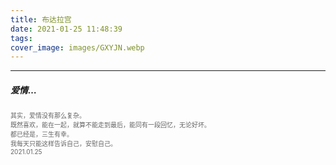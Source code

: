 ```yaml
---
title: 布达拉宫
date: 2021-01-25 11:48:39
tags:
cover_image: images/GXYJN.webp
---
```

---
##### 爱情…
<font face="" size=1.5 color=#646464>其实，爱情没有那么复杂。</br>既然喜欢，能在一起，就算不能走到最后，能同有一段回忆，无论好坏。</br>都已经是，三生有幸。</br>我每天只能这样告诉自己，安慰自己。</br>2021.01.25</font>
